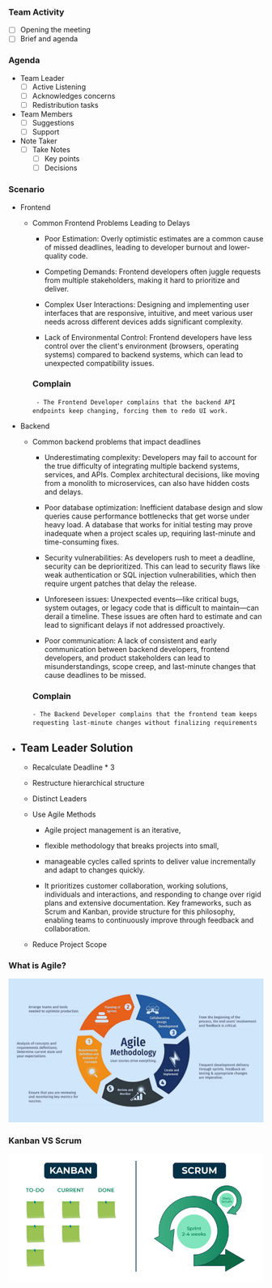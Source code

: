 ### Team Activity

- [ ] Opening the meeting
- [ ] Brief and agenda

### Agenda

- Team Leader
  - [ ] Active Listening
  - [ ] Acknowledges concerns
  - [ ] Redistribution tasks
- Team Members
  - [ ] Suggestions
  - [ ] Support
- Note Taker
  - [ ] Take Notes
    - [ ] Key points
    - [ ] Decisions

### Scenario

- Frontend

  - Common Frontend Problems Leading to Delays

    - Poor Estimation: Overly optimistic estimates are a common cause of missed deadlines, leading to developer burnout and lower-quality code.

    - Competing Demands: Frontend developers often juggle requests from multiple stakeholders, making it hard to prioritize and deliver.

    - Complex User Interactions: Designing and implementing user interfaces that are responsive, intuitive, and meet various user needs across different devices adds significant complexity.

    - Lack of Environmental Control: Frontend developers have less control over the client's environment (browsers, operating systems) compared to backend systems, which can lead to unexpected compatibility issues.

    ### Complain

    ` - The Frontend Developer complains that the backend API endpoints keep changing, forcing them to redo UI work.`

- Backend

  - Common backend problems that impact deadlines

    - Underestimating complexity: Developers may fail to account for the true difficulty of integrating multiple backend systems, services, and APIs. Complex architectural decisions, like moving from a monolith to microservices, can also have hidden costs and delays.

    - Poor database optimization: Inefficient database design and slow queries cause performance bottlenecks that get worse under heavy load. A database that works for initial testing may prove inadequate when a project scales up, requiring last-minute and time-consuming fixes.

    - Security vulnerabilities: As developers rush to meet a deadline, security can be deprioritized. This can lead to security flaws like weak authentication or SQL injection vulnerabilities, which then require urgent patches that delay the release.

    - Unforeseen issues: Unexpected events—like critical bugs, system outages, or legacy code that is difficult to maintain—can derail a timeline. These issues are often hard to estimate and can lead to significant delays if not addressed proactively.

    - Poor communication: A lack of consistent and early communication between backend developers, frontend developers, and product stakeholders can lead to misunderstandings, scope creep, and last-minute changes that cause deadlines to be missed.

    ### Complain

    `- The Backend Developer complains that the frontend team keeps requesting last-minute changes without finalizing requirements`

- ## Team Leader Solution

  - Recalculate Deadline \* 3
  - Restructure hierarchical structure
  - Distinct Leaders
  - Use Agile Methods

    - Agile project management is an iterative,
    - flexible methodology that breaks projects into small,
    - manageable cycles called sprints to deliver value incrementally and adapt to changes quickly.

    - It prioritizes customer collaboration, working solutions, individuals and interactions, and responding to change over rigid plans and extensive documentation. Key frameworks, such as Scrum and Kanban, provide structure for this philosophy, enabling teams to continuously improve through feedback and collaboration.

  - Reduce Project Scope

### What is Agile?

![ Agile ](agile.webp "Agile")

### Kanban VS Scrum

![Kanban_VS_Scrum](kanScrum.png "KanbanScrum")
